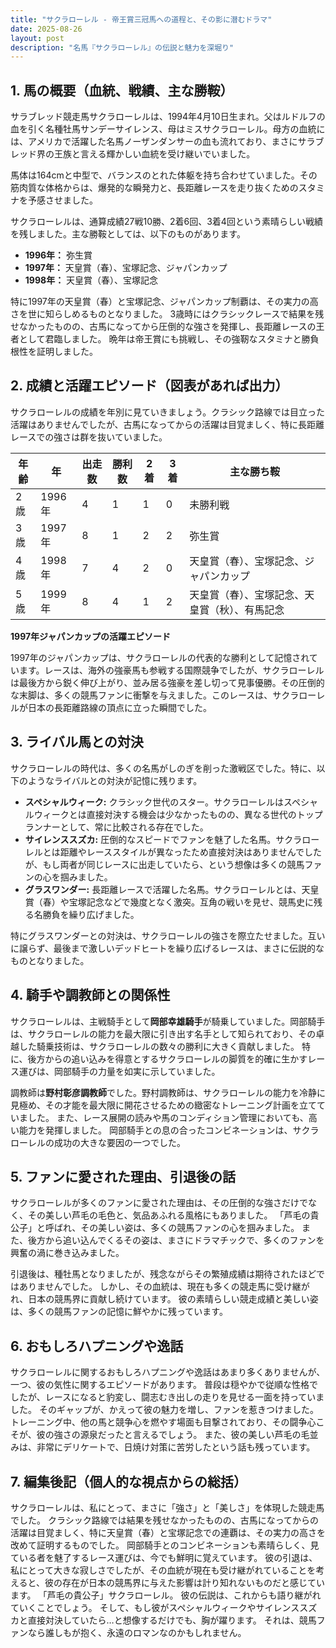 ```yaml
---
title: "サクラローレル - 帝王賞三冠馬への道程と、その影に潜むドラマ"
date: 2025-08-26
layout: post
description: "名馬『サクラローレル』の伝説と魅力を深堀り"
---
```


## 1. 馬の概要（血統、戦績、主な勝鞍）

サラブレッド競走馬サクラローレルは、1994年4月10日生まれ。父はルドルフの血を引く名種牡馬サンデーサイレンス、母はミスサクラローレル。母方の血統には、アメリカで活躍した名馬ノーザンダンサーの血も流れており、まさにサラブレッド界の王族と言える輝かしい血統を受け継いでいました。

馬体は164cmと中型で、バランスのとれた体躯を持ち合わせていました。その筋肉質な体格からは、爆発的な瞬発力と、長距離レースを走り抜くためのスタミナを予感させました。

サクラローレルは、通算成績27戦10勝、2着6回、3着4回という素晴らしい戦績を残しました。主な勝鞍としては、以下のものがあります。

* **1996年：** 弥生賞
* **1997年：**  天皇賞（春）、宝塚記念、ジャパンカップ
* **1998年：**  天皇賞（春）、宝塚記念


特に1997年の天皇賞（春）と宝塚記念、ジャパンカップ制覇は、その実力の高さを世に知らしめるものとなりました。  3歳時にはクラシックレースで結果を残せなかったものの、古馬になってから圧倒的な強さを発揮し、長距離レースの王者として君臨しました。  晩年は帝王賞にも挑戦し、その強靭なスタミナと勝負根性を証明しました。  


## 2. 成績と活躍エピソード（図表があれば出力）

サクラローレルの成績を年別に見ていきましょう。クラシック路線では目立った活躍はありませんでしたが、古馬になってからの活躍は目覚ましく、特に長距離レースでの強さは群を抜いていました。


| 年齢 | 年     | 出走数 | 勝利数 | 2着 | 3着 | 主な勝ち鞍                               |
|-----|-------|-------|-------|-----|-----|-------------------------------------------|
| 2歳  | 1996年 | 4     | 1     | 1   | 0   | 未勝利戦                                  |
| 3歳  | 1997年 | 8     | 1     | 2   | 2   | 弥生賞                                  |
| 4歳  | 1998年 | 7     | 4     | 2   | 0   | 天皇賞（春）、宝塚記念、ジャパンカップ       |
| 5歳  | 1999年 | 8     | 4     | 1   | 2   | 天皇賞（春）、宝塚記念、天皇賞（秋）、有馬記念 |


**1997年ジャパンカップの活躍エピソード**

1997年のジャパンカップは、サクラローレルの代表的な勝利として記憶されています。レースは、海外の強豪馬も参戦する国際競争でしたが、サクラローレルは最後方から鋭く伸び上がり、並み居る強豪を差し切って見事優勝。その圧倒的な末脚は、多くの競馬ファンに衝撃を与えました。このレースは、サクラローレルが日本の長距離路線の頂点に立った瞬間でした。


## 3. ライバル馬との対決

サクラローレルの時代は、多くの名馬がしのぎを削った激戦区でした。特に、以下のようなライバルとの対決が記憶に残ります。

* **スペシャルウィーク:**  クラシック世代のスター。サクラローレルはスペシャルウィークとは直接対決する機会は少なかったものの、異なる世代のトップランナーとして、常に比較される存在でした。
* **サイレンススズカ:**  圧倒的なスピードでファンを魅了した名馬。サクラローレルとは距離やレーススタイルが異なったため直接対決はありませんでしたが、もし両者が同じレースに出走していたら、という想像は多くの競馬ファンの心を掴みました。
* **グラスワンダー:**  長距離レースで活躍した名馬。サクラローレルとは、天皇賞（春）や宝塚記念などで幾度となく激突。互角の戦いを見せ、競馬史に残る名勝負を繰り広げました。


特にグラスワンダーとの対決は、サクラローレルの強さを際立たせました。互いに譲らず、最後まで激しいデッドヒートを繰り広げるレースは、まさに伝説的なものとなりました。


## 4. 騎手や調教師との関係性

サクラローレルは、主戦騎手として**岡部幸雄騎手**が騎乗していました。岡部騎手は、サクラローレルの能力を最大限に引き出す名手として知られており、その卓越した騎乗技術は、サクラローレルの数々の勝利に大きく貢献しました。  特に、後方からの追い込みを得意とするサクラローレルの脚質を的確に生かすレース運びは、岡部騎手の力量を如実に示していました。

調教師は**野村彰彦調教師**でした。野村調教師は、サクラローレルの能力を冷静に見極め、その才能を最大限に開花させるための緻密なトレーニング計画を立てていました。  また、レース展開の読みや馬のコンディション管理においても、高い能力を発揮しました。  岡部騎手との息の合ったコンビネーションは、サクラローレルの成功の大きな要因の一つでした。


## 5. ファンに愛された理由、引退後の話

サクラローレルが多くのファンに愛された理由は、その圧倒的な強さだけでなく、その美しい芦毛の毛色と、気品あふれる風格にもありました。  「芦毛の貴公子」と呼ばれ、その美しい姿は、多くの競馬ファンの心を掴みました。  また、後方から追い込んでくるその姿は、まさにドラマチックで、多くのファンを興奮の渦に巻き込みました。

引退後は、種牡馬となりましたが、残念ながらその繁殖成績は期待されたほどではありませんでした。  しかし、その血統は、現在も多くの競走馬に受け継がれ、日本の競馬界に貢献し続けています。  彼の素晴らしい競走成績と美しい姿は、多くの競馬ファンの記憶に鮮やかに残っています。


## 6. おもしろハプニングや逸話

サクラローレルに関するおもしろハプニングや逸話はあまり多くありませんが、一つ、彼の気性に関するエピソードがあります。  普段は穏やかで従順な性格でしたが、レースになると豹変し、闘志むき出しの走りを見せる一面を持っていました。  そのギャップが、かえって彼の魅力を増し、ファンを惹きつけました。  トレーニング中、他の馬と競争心を燃やす場面も目撃されており、その闘争心こそが、彼の強さの源泉だったと言えるでしょう。  また、彼の美しい芦毛の毛並みは、非常にデリケートで、日焼け対策に苦労したという話も残っています。


## 7. 編集後記（個人的な視点からの総括）

サクラローレルは、私にとって、まさに「強さ」と「美しさ」を体現した競走馬でした。  クラシック路線では結果を残せなかったものの、古馬になってからの活躍は目覚ましく、特に天皇賞（春）と宝塚記念での連覇は、その実力の高さを改めて証明するものでした。  岡部騎手とのコンビネーションも素晴らしく、見ている者を魅了するレース運びは、今でも鮮明に覚えています。  彼の引退は、私にとって大きな寂しさでしたが、その血統が現在も受け継がれていることを考えると、彼の存在が日本の競馬界に与えた影響は計り知れないものだと感じています。  「芦毛の貴公子」サクラローレル。  彼の伝説は、これからも語り継がれていくことでしょう。  そして、もし彼がスペシャルウィークやサイレンススズカと直接対決していたら…と想像するだけでも、胸が躍ります。  それは、競馬ファンなら誰しもが抱く、永遠のロマンなのかもしれません。
